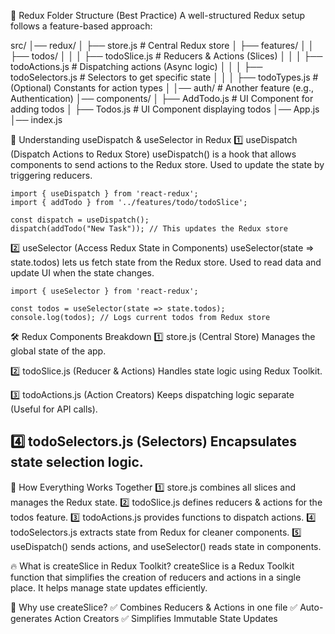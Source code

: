📂 Redux Folder Structure (Best Practice)
A well-structured Redux setup follows a feature-based approach:

src/
│── redux/
│   ├── store.js                # Central Redux store
│   ├── features/
│   │   ├── todos/
│   │   │   ├── todoSlice.js     # Reducers & Actions (Slices)
│   │   │   ├── todoActions.js   # Dispatching actions (Async logic)
│   │   │   ├── todoSelectors.js # Selectors to get specific state
│   │   │   ├── todoTypes.js     # (Optional) Constants for action types
│   │── auth/                    # Another feature (e.g., Authentication)
│── components/
│   ├── AddTodo.js               # UI Component for adding todos
│   ├── Todos.js                  # UI Component displaying todos
│── App.js
│── index.js




📌 Understanding useDispatch & useSelector in Redux
1️⃣ useDispatch (Dispatch Actions to Redux Store)
useDispatch() is a hook that allows components to send actions to the Redux store.
Used to update the state by triggering reducers.

```
import { useDispatch } from 'react-redux';
import { addTodo } from '../features/todo/todoSlice';

const dispatch = useDispatch();
dispatch(addTodo("New Task")); // This updates the Redux store
```

2️⃣ useSelector (Access Redux State in Components)
useSelector(state => state.todos) lets us fetch state from the Redux store.
Used to read data and update UI when the state changes.

```
import { useSelector } from 'react-redux';

const todos = useSelector(state => state.todos);
console.log(todos); // Logs current todos from Redux store

```


🛠 Redux Components Breakdown
1️⃣ store.js (Central Store)
Manages the global state of the app.

2️⃣ todoSlice.js (Reducer & Actions)
Handles state logic using Redux Toolkit.

3️⃣ todoActions.js (Action Creators)
Keeps dispatching logic separate (Useful for API calls).

4️⃣ todoSelectors.js (Selectors)
Encapsulates state selection logic.
---------------------------------------

🎯 How Everything Works Together
1️⃣ store.js combines all slices and manages the Redux state.
2️⃣ todoSlice.js defines reducers & actions for the todos feature.
3️⃣ todoActions.js provides functions to dispatch actions.
4️⃣ todoSelectors.js extracts state from Redux for cleaner components.
5️⃣ useDispatch() sends actions, and useSelector() reads state in components.



🔥 What is createSlice in Redux Toolkit?
createSlice is a Redux Toolkit function that simplifies the creation of reducers and actions in a single place. It helps manage state updates efficiently.

📌 Why use createSlice?
✅ Combines Reducers & Actions in one file
✅ Auto-generates Action Creators
✅ Simplifies Immutable State Updates